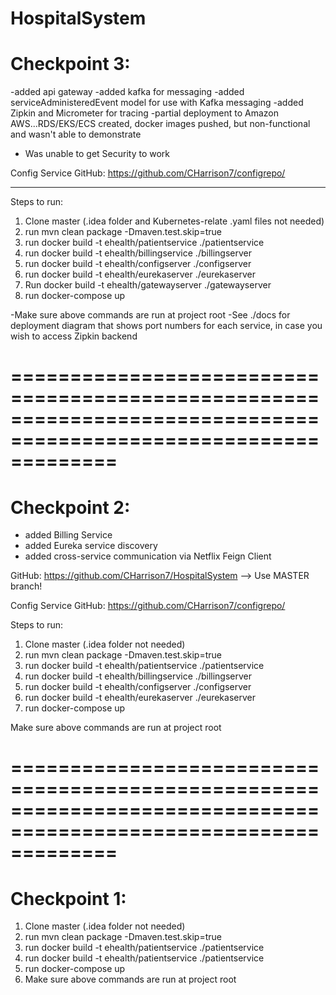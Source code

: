 # HospitalSystem

# Checkpoint 3:

-added api gateway
-added kafka for messaging
-added serviceAdministeredEvent model for use with Kafka messaging
-added Zipkin and Micrometer for tracing
-partial deployment to Amazon AWS...RDS/EKS/ECS created, docker images pushed, but non-functional and wasn't able to demonstrate

* Was unable to get Security to work


Config Service GitHub: https://github.com/CHarrison7/configrepo/

---------------------------
Steps to run:

1. Clone master (.idea folder and Kubernetes-relate .yaml files not needed)
2. run mvn clean package -Dmaven.test.skip=true
3. run docker build -t ehealth/patientservice ./patientservice
4. run docker build -t ehealth/billingservice ./billingserver
5. run docker build -t ehealth/configserver ./configserver
6. run docker build -t ehealth/eurekaserver ./eurekaserver
7. Run docker build -t ehealth/gatewayserver ./gatewayserver
8. run docker-compose up

-Make sure above commands are run at project root
-See ./docs for deployment diagram that shows port numbers for each service, in case you wish to access Zipkin backend

=================================================================================================================
=================================================================================================================

# Checkpoint 2:
- added Billing Service
- added Eureka service discovery
- added cross-service communication via Netflix Feign Client

GitHub: https://github.com/CHarrison7/HospitalSystem --> Use MASTER branch!

Config Service GitHub: https://github.com/CHarrison7/configrepo/

Steps to run:

1. Clone master (.idea folder not needed)
2. run mvn clean package -Dmaven.test.skip=true
3. run docker build -t ehealth/patientservice ./patientservice
4. run docker build -t ehealth/billingservice ./billingserver
5. run docker build -t ehealth/configserver ./configserver
6. run docker build -t ehealth/eurekaserver ./eurekaserver
7. run docker-compose up

Make sure above commands are run at project root


=================================================================================================================
=================================================================================================================

# Checkpoint 1:
1. Clone master (.idea folder not needed)
2. run mvn clean package -Dmaven.test.skip=true
3. run docker build -t ehealth/patientservice ./patientservice
4. run docker build -t ehealth/patientservice ./patientservice
5. run docker-compose up
6. Make sure above commands are run at project root
